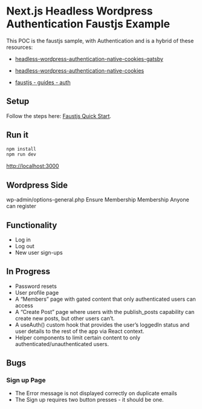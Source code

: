 # Next.js Headless Wordpress Authentication Faustjs Example

This POC is the faustjs sample, with Authentication and is a hybrid of these resources:

- [headless-wordpress-authentication-native-cookies-gatsby](https://github.com/kellenmace/headless-wordpress-authentication-native-cookies-gatsby)

- [headless-wordpress-authentication-native-cookies](https://developers.wpengine.com/blog/headless-wordpress-authentication-native-cookies)

- [faustjs - guides - auth](https://faustjs.org/docs/next/guides/auth)

## Setup

Follow the steps here: [Faustjs Quick Start](https://github.com/wpengine/faustjs#quick-start).

## Run it

```bash
npm install
npm run dev
```

[http://localhost:3000]()

## Wordpress Side

wp-admin/options-general.php
Ensure Membership Membership Anyone can register

## Functionality

- Log in
- Log out
- New user sign-ups

## In Progress

- Password resets
- User profile page
- A “Members” page with gated content that only authenticated users can access
- A “Create Post” page where users with the publish_posts capability can create new posts, but other users can’t.
- A useAuth() custom hook that provides the user’s loggedIn status and user details to the rest of the app via React context.
- Helper components to limit certain content to only authenticated/unauthenticated users.

## Bugs

### Sign up Page

- The Error message is not displayed correctly on duplicate emails
- The Sign up requires two button presses - it should be one.

